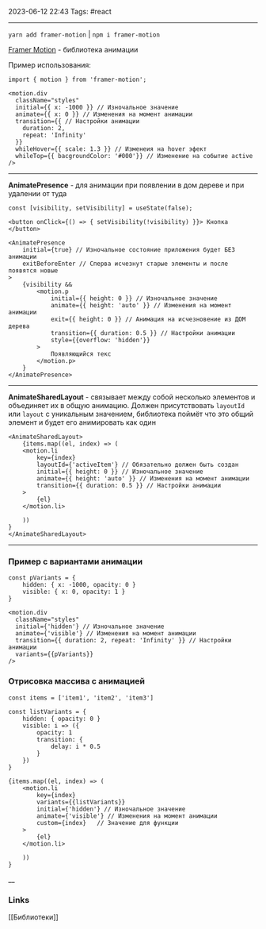2023-06-12 22:43
Tags: #react 

---
 `yarn add framer-motion`   |   `npm i framer-motion`

[Framer Motion](https://www.framer.com/motion/) - библиотека анимации

Пример использования:
```tsx
import { motion } from 'framer-motion';

<motion.div  
  className="styles"
  initial={{ x: -1000 }} // Изночальное значение
  animate={{ x: 0 }} // Изменения на момент анимации
  transition={{ // Настройки анимации
	duration: 2,
	repeat: 'Infinity'
  }}
  whileHover={{ scale: 1.3 }} // Изменеия на hover эфект
  whileTop={{ bacgroundColor: '#000'}} // Изменение на событие active
/>
```

---

**AnimatePresence** - для анимации при появлении в дом дереве и при удалении от туда
```tsx
const [visibility, setVisibility] = useState(false);

<button onClick={() => { setVisibility(!visibility) }}> Кнопка </button>

<AnimatePresence
	initial={true} // Изночальное состояние приложения будет БЕЗ анимации
	exitBeforeEnter // Сперва исчезнут старые элементы и после появятся новые
>
	{visibility &&
		<motion.p
			initial={{ height: 0 }} // Изночальное значение
			animate={{ height: 'auto' }} // Изменения на момент анимации
			exit={{ height: 0 }} // Анимация на исчезновение из ДОМ дерева
			transition={{ duration: 0.5 }} // Настройки анимации
			style={{overflow: 'hidden'}}
		>	
			Появляющийся текс
		</motion.p>
	}
</AnimatePresence>
```

---

**AnimateSharedLayout** - связывает между собой несколько элементов и объединяет их в общую анимацию. Должен присутствовать `layoutId` или `layout` с уникальным значением, библиотека поймёт что это общий элемент и будет его анимировать как один
```tsx
<AnimateSharedLayout>
	{items.map((el, index) => (
	<motion.li
		key={index}
		layoutId={'activeItem'} // Обязательно должен быть создан
		initial={{ height: 0 }} // Изночальное значение
		animate={{ height: 'auto' }} // Изменения на момент анимации
		transition={{ duration: 0.5 }} // Настройки анимации
	>
		{el}
	</motion.li>

	))
}
</AnimateSharedLayout>
```

---

### Пример с вариантами анимации
```tsx
const pVariants = {
	hidden: { x: -1000, opacity: 0 }
	visible: { x: 0, opacity: 1 }
}

<motion.div  
  className="styles"
  initial={'hidden'} // Изночальное значение
  animate={'visible'} // Изменения на момент анимации
  transition={{ duration: 2, repeat: 'Infinity' }} // Настройки анимации
  variants={{pVariants}}
/>
```

### Отрисовка массива с анимацией
```tsx
const items = ['item1', 'item2', 'item3']

const listVariants = {
	hidden: { opacity: 0 }
	visible: i => ({
		opacity: 1
		transition: {
			delay: i * 0.5
		}
	})
}

{items.map((el, index) => (
	<motion.li
		key={index}
		variants={{listVariants}}
		initial={'hidden'} // Изночальное значение
		animate={'visible'} // Изменения на момент анимации
		custom={index}   // Значение для функции
	>
		{el}
	</motion.li>

	))
}

```
__
### Links
[[Библиотеки]]